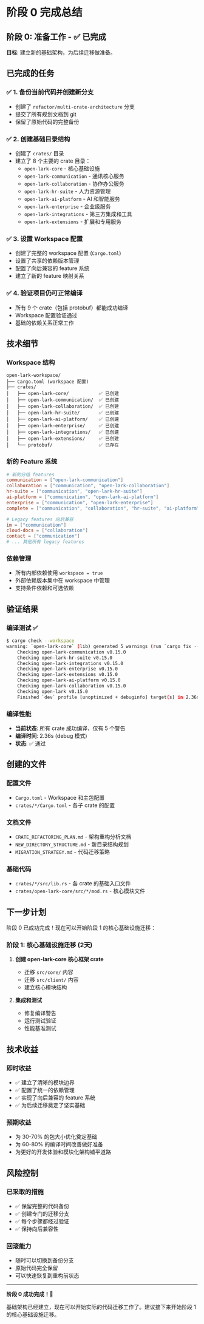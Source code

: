 # 阶段 0 完成总结

## 阶段 0: 准备工作 - ✅ 已完成

**目标**: 建立新的基础架构，为后续迁移做准备。

## 已完成的任务

### ✅ 1. 备份当前代码并创建新分支
- 创建了 `refactor/multi-crate-architecture` 分支
- 提交了所有规划文档到 git
- 保留了原始代码的完整备份

### ✅ 2. 创建基础目录结构
- 创建了 `crates/` 目录
- 建立了 8 个主要的 crate 目录：
  - `open-lark-core` - 核心基础设施
  - `open-lark-communication` - 通讯核心服务
  - `open-lark-collaboration` - 协作办公服务
  - `open-lark-hr-suite` - 人力资源管理
  - `open-lark-ai-platform` - AI 和智能服务
  - `open-lark-enterprise` - 企业级服务
  - `open-lark-integrations` - 第三方集成和工具
  - `open-lark-extensions` - 扩展和专用服务

### ✅ 3. 设置 Workspace 配置
- 创建了完整的 workspace 配置 (`Cargo.toml`)
- 设置了共享的依赖版本管理
- 配置了向后兼容的 feature 系统
- 建立了新的 feature 映射关系

### ✅ 4. 验证项目仍可正常编译
- 所有 9 个 crate（包括 protobuf）都能成功编译
- Workspace 配置验证通过
- 基础的依赖关系正常工作

## 技术细节

### Workspace 结构
```
open-lark-workspace/
├── Cargo.toml (workspace 配置)
├── crates/
│   ├── open-lark-core/           ✅ 已创建
│   ├── open-lark-communication/  ✅ 已创建
│   ├── open-lark-collaboration/  ✅ 已创建
│   ├── open-lark-hr-suite/       ✅ 已创建
│   ├── open-lark-ai-platform/    ✅ 已创建
│   ├── open-lark-enterprise/     ✅ 已创建
│   ├── open-lark-integrations/   ✅ 已创建
│   ├── open-lark-extensions/     ✅ 已创建
│   └── protobuf/                 ✅ 已存在
```

### 新的 Feature 系统
```toml
# 新的分组 features
communication = ["open-lark-communication"]
collaboration = ["communication", "open-lark-collaboration"]
hr-suite = ["communication", "open-lark-hr-suite"]
ai-platform = ["communication", "open-lark-ai-platform"]
enterprise = ["communication", "open-lark-enterprise"]
complete = ["communication", "collaboration", "hr-suite", "ai-platform", "enterprise"]

# Legacy features 向后兼容
im = ["communication"]
cloud-docs = ["collaboration"]
contact = ["communication"]
# ... 其他所有 legacy features
```

### 依赖管理
- 所有内部依赖使用 `workspace = true`
- 外部依赖版本集中在 workspace 中管理
- 支持条件依赖和可选依赖

## 验证结果

### 编译测试 ✅
```bash
$ cargo check --workspace
warning: `open-lark-core` (lib) generated 5 warnings (run `cargo fix --lib -p open-lark-core` to apply 5 suggestions)
    Checking open-lark-communication v0.15.0
    Checking open-lark-hr-suite v0.15.0
    Checking open-lark-integrations v0.15.0
    Checking open-lark-enterprise v0.15.0
    Checking open-lark-extensions v0.15.0
    Checking open-lark-ai-platform v0.15.0
    Checking open-lark-collaboration v0.15.0
    Checking open-lark v0.15.0
    Finished `dev` profile [unoptimized + debuginfo] target(s) in 2.36s
```

### 编译性能
- **当前状态**: 所有 crate 成功编译，仅有 5 个警告
- **编译时间**: 2.36s (debug 模式)
- **状态**: ✅ 通过

## 创建的文件

### 配置文件
- `Cargo.toml` - Workspace 和主包配置
- `crates/*/Cargo.toml` - 各子 crate 的配置

### 文档文件
- `CRATE_REFACTORING_PLAN.md` - 架构重构分析文档
- `NEW_DIRECTORY_STRUCTURE.md` - 新目录结构规划
- `MIGRATION_STRATEGY.md` - 代码迁移策略

### 基础代码
- `crates/*/src/lib.rs` - 各 crate 的基础入口文件
- `crates/open-lark-core/src/*/mod.rs` - 核心模块文件

## 下一步计划

阶段 0 已成功完成！现在可以开始阶段 1 的核心基础设施迁移：

### 阶段 1: 核心基础设施迁移 (2天)
1. **创建 open-lark-core 核心框架 crate**
   - 迁移 `src/core/` 内容
   - 迁移 `src/client/` 内容
   - 建立核心模块结构

2. **集成和测试**
   - 修复编译警告
   - 运行测试验证
   - 性能基准测试

## 技术收益

### 即时收益
- ✅ 建立了清晰的模块边界
- ✅ 配置了统一的依赖管理
- ✅ 实现了向后兼容的 feature 系统
- ✅ 为后续迁移奠定了坚实基础

### 预期收益
- 为 30-70% 的包大小优化奠定基础
- 为 60-80% 的编译时间改善做好准备
- 为更好的开发体验和模块化架构铺平道路

## 风险控制

### 已采取的措施
- ✅ 保留完整的代码备份
- ✅ 创建专门的迁移分支
- ✅ 每个步骤都经过验证
- ✅ 保持向后兼容性

### 回滚能力
- 随时可以切换到备份分支
- 原始代码完全保留
- 可以快速恢复到重构前状态

---

**阶段 0 成功完成！🎉**

基础架构已经建立，现在可以开始实际的代码迁移工作了。建议接下来开始阶段 1 的核心基础设施迁移。